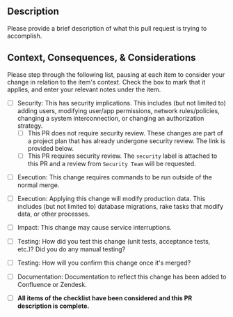 ## Description
Please provide a brief description of what this pull request is trying to accomplish.

>

## Context, Consequences, & Considerations
Please step through the following list, pausing at each item to consider your change in relation to the item's context.
Check the box to mark that it applies, and enter your relevant notes under the item.

- [ ] Security: This has security implications. This includes (but not limited to) adding users, modifying user/app permissions, network rules/policies, changing a system interconnection, or changing an authorization strategy.
  - [ ] This PR does not require security review. These changes are part of a project plan that has already undergone security review. The link is provided below.
  - [ ] This PR requires security review. The `security` label is attached to this PR and a review from `Security Team` will be requested.

>

- [ ] Execution: This change requires commands to be run outside of the normal merge.

>

- [ ] Execution: Applying this change will modify production data. This includes (but not limited to) database migrations, rake tasks that modify data, or other processes.

>

- [ ] Impact: This change may cause service interruptions.

>

- [ ] Testing: How did you test this change (unit tests, acceptance tests, etc.)? Did you do any manual testing?

>

- [ ] Testing: How will you confirm this change once it's merged?

>

- [ ] Documentation: Documentation to reflect this change has been added to Confluence or Zendesk.

>

- [ ] **All items of the checklist have been considered and this PR description is complete.**

